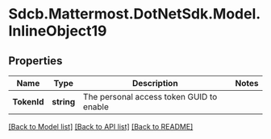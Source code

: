 # Sdcb.Mattermost.DotNetSdk.Model.InlineObject19
## Properties

Name | Type | Description | Notes
------------ | ------------- | ------------- | -------------
**TokenId** | **string** | The personal access token GUID to enable | 

[[Back to Model list]](../README.md#documentation-for-models) [[Back to API list]](../README.md#documentation-for-api-endpoints) [[Back to README]](../README.md)

